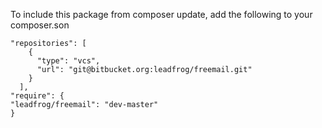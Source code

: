 To include this package from composer update,
add the following to your composer.son

```
"repositories": [
    {
      "type": "vcs",
      "url": "git@bitbucket.org:leadfrog/freemail.git"
    }
  ],
"require": {
"leadfrog/freemail": "dev-master"
}
```